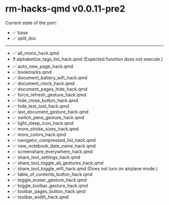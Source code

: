 # rm-hacks-qmd v0.0.11-pre2

Current state of the port:

- ✅ base
- ✅ split_doc

---

- ✅ all_mono_hack.qmd
- ❓ alphabetize_tags_list_hack.qmd (Expected function does not execute.)
- ✅ auto_new_page_hack.qmd
- ✅ bookmarks.qmd
- ✅ document_battery_wifi_hack.qmd
- ✅ document_clock_hack.qmd
- ✅ document_pages_hide_hack.qmd
- ✅ force_refresh_gesture_hack.qmd
- ✅ hide_close_button_hack.qmd
- ✅ hide_text_tool_hack.qmd
- ✅ last_document_gesture_hack.qmd
- ✅ switch_pens_gesture_hack.qmd
- ✅ light_sleep_icon_hack.qmd
- ✅ more_stroke_sizes_hack.qmd
- ✅ more_colors_hack.qmd
- ✅ navigator_compressed_list_hack.qmd
- ✅ new_notebook_date_name_hack.qmd
- ✅ screenshare_everywhere_hack.qmd
- ✅ share_tool_settings_hack.qmd
- ✅ share_tool_toggle_all_gestures_hack.qmd
- ✅ share_tool_toggle_wifi_hack.qmd (Does not turn on airplane mode.)
- ✅ table_of_contents_button_hack.qmd
- ✅ toggle_eraser_gesture_hack.qmd
- ✅ toggle_toolbar_gesture_hack.qmd
- ✅ toolbar_pages_button_hack.qmd
- ✅ toolbar_width_hack.qmd
